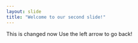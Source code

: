 ```yaml
---
layout: slide
title: "Welcome to our second slide!"
---
```

This is changed now 
Use the left arrow to go back!
